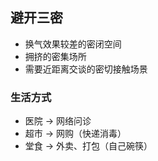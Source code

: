 ## 避开三密

- 换气效果较差的密闭空间
- 拥挤的密集场所
- 需要近距离交谈的密切接触场景

### 生活方式

- 医院 → 网络问诊
- 超市 → 网购（快递消毒）
- 堂食 → 外卖、打包（自己碗筷）

